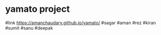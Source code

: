# yamato project
#link
https://amanchaudary.github.io/yamato/
#sagar
#aman
#rez
#kiran
#sumit
#sanu
#deepak
